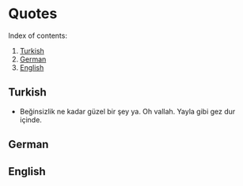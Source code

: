 # Quotes

Index of contents:

1. [Turkish](#turkish)
1. [German](#german)
1. [English](#english)

## Turkish

* Beğinsizlik ne kadar güzel bir şey ya. Oh vallah. Yayla gibi gez dur içinde.

## German

## English
